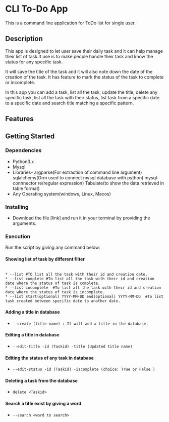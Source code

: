 # CLI To-Do App

This is a command line application for ToDo list for single user.

## Description

This app is designed to let user save their daily task and it can help manage their list of task.It use is to make people handle their task and know the status for any specific task.

It will save the title of the task and it will also note down the date of the creation of the task. It has feature to mark the status of the task to complete or incomplete.

In this app you can add a task, list all the task, update the title, delete any specific task, list all the task with their status, list task from a specific date to a specific date and search title matching a specific pattern.

## Features

## Getting Started

### Dependencies

* Python3.x
* Mysql
* Libraries- 
            argparse(For extraction of command line argument)
            sqlalchemy(Orm used to connect mysql database with python)
            mysql-connnector
            re(regular expression)
            Tabulate(to show the data retrieved in table format)
* Any Operating system(windows, Linux, Macos)

### Installing
* Download the file [link] and run it in your terminal by providing the arguments.

### Execution
Run the script by giving any command below:

#### Showing list of task by different filter

```

* --list #TO list all the task with their id and creation date.
* --list complete #To list all the task with their id and creation date where the status of task is complete.
* --list incomplete  #To list all the task with their id and creation date where the status of task is incomplete.
* --list start(optional) YYYY-MM-DD end(optional) YYYY-MM-DD  #To list task created between specific date to another date.

```

#### Adding a title in database

* ``` --create (title-name) : It will add a title in the database. ```

            
#### Editing a title in database

* ``` --edit-title -id (Taskid) -title (Updated title name) ```

#### Editing the status of any task in database

* ``` --edit-status -id (Taskid) -iscomplete (choice: True or False ) ```

#### Deleting a task from the database

* ``` delete <Taskid> ```
            
#### Search a title exist by giving a word 

* ``` --search <word to search> ```
